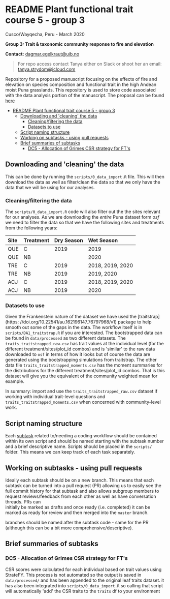 # README Plant functional trait course 5 - group 3

Cusco/Wayqecha, Peru - March 2020

**Group 3: Trait & taxonomic community response to fire and elevation**

**Contact:** dagmar.egelkraut@uib.no

> For repo access contact Tanya either on Slack or shoot her an
> email: tanya.strydom@icloud.com

Repository for a proposed manuscript focusing on the effects of fire and
elevation on species composition and functional trait in the high
Andean moist Puna grasslands. This repository is used to store code
associated with the data analysis portion of the manuscript. The
proposal can be found [here](https://docs.google.com/document/d/1CN_nDSyvQGwecFTCOalYo6LrnpownpS0l16awSFydFE/edit?usp=sharing)

- [README Plant functional trait course 5 - group 3](#readme-plant-functional-trait-course-5---group-3)
  - [Downloading and 'cleaning' the data](#downloading-and-cleaning-the-data)
    - [Cleaning/filtering the data](#cleaning/filtering-the-data)
    - [Datasets to use](#Datasets-to-use)
  - [Script naming structure](#script-naming-structure)
  - [Working on subtasks - using pull requests](#working-on-subtasks---using-pull-requests)
  - [Brief summaries of subtasks](#brief-summaries-of-subtasks)
    - [DC5 - Allocation of Grimes CSR strategy for FT's](#dc5---allocation-of-grimes-csr-strategy-for-fts)

## Downloading and 'cleaning' the data

This can be done by running the `scripts/0_data_import.R` file. This will then
download the data as well as filter/clean the data so that we only have the data
that we will be using for our analyses.

### Cleaning/filtering the data

The `scripts/0_data_import.R` code will also filter out the the sites
relevant for our analyses. As we are downloading the _entire_ Puna
dataset form _osf_ we need to filter the data so that we have the following
sites and treatments from the following years:

| Site | Treatment | Dry Season       | Wet Season       |
| :----| :-------- | :--------------- | :--------------- |
| QUE  | C         | 2019             | 2019             |
| QUE  | NB        |                  | 2020             |
| TRE  | C         | 2019             | 2018, 2019, 2020 |
| TRE  | NB        | 2019             | 2019, 2020       |
| ACJ  | C         | 2019             | 2018, 2019, 2020 |
| ACJ  | NB        | 2019             | 2020             |


### Datasets to use

Given the Frankenstein nature of the dataset we have used the 
[traitstrap](https: //doi.org/10.22541/au.162196147.76797968/v1) package to
help smooth out some of the gaps in the data. The workflow itself is in
`scripts/DA1_traitstrap.R` if you are interested. The bootstrapped data can 
be found in `data/processed` as two different datasets. The 
`traits_traitstrapped_raw.csv` has trait values at the individual level (for
the different treatment/sites/plot_id combos) and is 'similar' to the raw data 
downloaded to `osf` in terms of how it looks but of course the data are generated
using the bootstrapping simulations from traitstrap. The other data file
`traits_traitstrapped_moments.csv` has the moment summaries for the distributions
for the different treatment/sites/plot_id combos. That is this dataset will give you
the equivalent of the community weighted mean for example.

In summary: import and use the `traits_traitstrapped_raw.csv` dataset if working with
individual trait-level questions and `traits_traitstrapped_moments.csv` when concerned
with community-level work.

## Script naming structure

Each [subtask](https://docs.google.com/spreadsheets/d/1G2w4rHiUkQ1iI5b7U_5dhyf1U87eOyaMcTBNFT4uq3w)
related to/needing a
coding workflow should be contained within its own script and should be
named starting with the subtask number and a brief descriptive name.
Scripts should be placed in the `scripts/` folder. This means we can
keep track of each task separately.

## Working on subtasks - using pull requests

Ideally each subtask should be on a new branch. This means that each subtask
can be turned into a pull request (PR) allowing us to easily see the full
commit history for that subtask and also allows subgroup members to request
reviews/feedback from each other as well as have conversation threads. PRs can  
initially be marked as drafts and once ready (i.e. completed) it can be
marked as ready for review and then merged into the `master` branch.

branches should be named after the subtask code - same for the PR (although this
can be a bit more comprehensive/descriptive).

## Brief summaries of subtasks

### DC5 - Allocation of Grimes CSR strategy for FT's

CSR scores were calculated for each individual based on trait values 
using StrateFY. This process
is not automated so the output is saved in `data/processed/` and has been appended
to the original leaf traits dataset. it has also been integrated into
`scripts/0_data_import.R` so calling that script will automatically 'add' the CSR
traits to the `traits` df to your environment